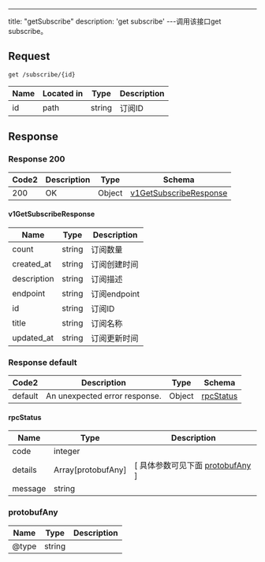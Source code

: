 ---
title: "getSubscribe"
description: 'get subscribe'
---调用该接口get subscribe。



## Request


```
get /subscribe/{id}
```

| Name | Located in | Type | Description | 
| ---- | ---------- | ----------- | ----------- | 
| id | path | string | 订阅ID |  

## Response

### Response  200 
| Code2 | Description | Type | Schema |
| ---- | ----------- | ------ | ------ |
| 200 | OK | Object | [v1GetSubscribeResponse](#v1GetSubscribeResponse) |

#### v1GetSubscribeResponse

| Name | Type | Description | 
| ---- | ---- | ----------- |     
| count | string | 订阅数量 |      
| created_at | string | 订阅创建时间 |      
| description | string | 订阅描述 |      
| endpoint | string | 订阅endpoint |      
| id | string | 订阅ID |      
| title | string | 订阅名称 |      
| updated_at | string | 订阅更新时间 |   



### Response  default 
| Code2 | Description | Type | Schema |
| ---- | ----------- | ------ | ------ |
| default | An unexpected error response. | Object | [rpcStatus](#rpcStatus) |

#### rpcStatus

| Name | Type | Description | 
| ---- | ---- | ----------- |     
| code | integer |  |          
| details | Array[protobufAny] |  [ 具体参数可见下面 [protobufAny](#protobufAny) ] |       
| message | string |  |   

### protobufAny
| Name | Type | Description | 
| ---- | ---- | ----------- |     
| @type | string |  |   



